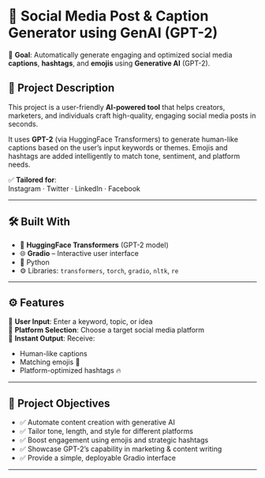 # 🚀 Social Media Post & Caption Generator using GenAI (GPT-2)

🎯 **Goal**: Automatically generate engaging and optimized social media **captions**, **hashtags**, and **emojis** using **Generative AI** (GPT-2).

## 🧠 Project Description

This project is a user-friendly **AI-powered tool** that helps creators, marketers, and individuals craft high-quality, engaging social media posts in seconds.

It uses **GPT-2** (via HuggingFace Transformers) to generate human-like captions based on the user’s input keywords or themes. Emojis and hashtags are added intelligently to match tone, sentiment, and platform needs.

✅ **Tailored for**:  
Instagram · Twitter · LinkedIn · Facebook

---

## 🛠️ Built With

- 🤗 **HuggingFace Transformers** (GPT-2 model)
- 🌐 **Gradio** – Interactive user interface
- 🐍 Python
- ⚙️ Libraries: `transformers`, `torch`, `gradio`, `nltk`, `re`

---

## ⚙️ Features

🔹 **User Input**: Enter a keyword, topic, or idea  
🔹 **Platform Selection**: Choose a target social media platform  
🔹 **Instant Output**: Receive:
- Human-like captions
- Matching emojis 🎉
- Platform-optimized hashtags 🔥  

---

## 🎯 Project Objectives

- ✅ Automate content creation with generative AI
- ✅ Tailor tone, length, and style for different platforms
- ✅ Boost engagement using emojis and strategic hashtags
- ✅ Showcase GPT-2’s capability in marketing & content writing
- ✅ Provide a simple, deployable Gradio interface

---



